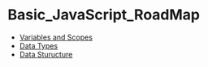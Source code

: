 # Basic_JavaScript_RoadMap

- [Variables and Scopes](https://github.com/mhmtbyzgl/Basic_JavaScript_RoadMap/blob/main/variables_and_scopes.md)
- [Data Types](https://github.com/mhmtbyzgl/Basic_JavaScript_RoadMap/blob/main/data_types.md)
- [Data Sturucture](https://github.com/mhmtbyzgl/Basic_JavaScript_RoadMap/blob/main/data_structure.md)
